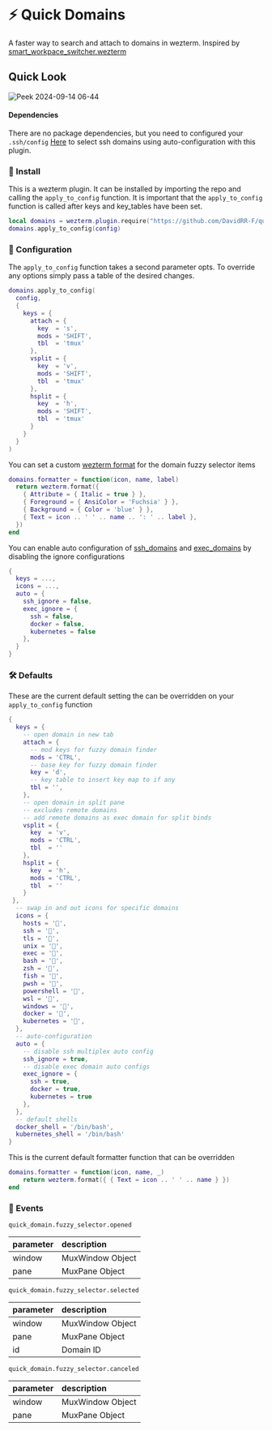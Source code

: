 # ⚡ Quick Domains

A faster way to search and attach to domains in wezterm. Inspired by [smart_workpace_switcher.wezterm](https://github.com/MLFlexer/smart_workspace_switcher.wezterm)

## Quick Look

![Peek 2024-09-14 06-44](https://github.com/user-attachments/assets/79070918-25fa-47bf-8d8f-35f776c1edfc)

#### Dependencies

There are no package dependencies, but you need to configured your
`.ssh/config` [Here](https://wezfurlong.org/wezterm/config/lua/wezterm/enumerate_ssh_hosts.html) to select ssh domains using auto-configuration with this plugin.

### 🚀 Install

This is a wezterm plugin. It can be installed by importing the repo and calling the `apply_to_config` function. It is important that the `apply_to_config` function is called after keys and key_tables have been set.
```lua 
local domains = wezterm.plugin.require("https://github.com/DavidRR-F/quick_domains.wezterm")
domains.apply_to_config(config)
```

### 🎨 Configuration

The `apply_to_config` function takes a second parameter opts. To override any options simply pass a table of the desired changes.

```lua
domains.apply_to_config(
  config,
  {
    keys = {
      attach = {
        key  = 's',
        mods = 'SHIFT',
        tbl  = 'tmux'
      },
      vsplit = {
        key  = 'v',
        mods = 'SHIFT',
        tbl  = 'tmux'
      },
      hsplit = {
        key  = 'h',
        mods = 'SHIFT',
        tbl  = 'tmux'
      }
    }
  }
)
```

You can set a custom [wezterm format](https://wezfurlong.org/wezterm/config/lua/wezterm/format.html) for the domain fuzzy selector items 

```lua 
domains.formatter = function(icon, name, label)
  return wezterm.format({
    { Attribute = { Italic = true } },
    { Foreground = { AnsiColor = 'Fuchsia' } },
    { Background = { Color = 'blue' } },
    { Text = icon .. ' ' .. name .. ': ' .. label },
  })
end
```

You can enable auto configuration of [ssh_domains](https://wezfurlong.org/wezterm/config/lua/wezterm/enumerate_ssh_hosts.html?h=ssh) and [exec_domains](https://wezfurlong.org/wezterm/config/lua/ExecDomain.html#example-docker-domains) by disabling the ignore configurations

```lua 
{
  keys = ...,
  icons = ...,
  auto = {
    ssh_ignore = false,
    exec_ignore = {
      ssh = false,
      docker = false,
      kubernetes = false
    },
  }
}
```

### 🛠️ Defaults

These are the current default setting the can be overridden on your `apply_to_config` function

```lua 
{
  keys = {
    -- open domain in new tab
    attach = {
      -- mod keys for fuzzy domain finder
      mods = 'CTRL',
      -- base key for fuzzy domain finder
      key = 'd',
      -- key table to insert key map to if any
      tbl = '',
    },
    -- open domain in split pane 
    -- excludes remote domains
    -- add remote domains as exec domain for split binds
    vsplit = {
      key  = 'v',
      mods = 'CTRL',
      tbl  = ''
    },
    hsplit = {
      key  = 'h',
      mods = 'CTRL',
      tbl  = ''
    }
 },
  -- swap in and out icons for specific domains
  icons = {
    hosts = '',
    ssh = '󰣀',
    tls = '󰢭',
    unix = '',
    exec = '',
    bash = '',
    zsh = '',
    fish = '',
    pwsh = '󰨊',
    powershell = '󰨊',
    wsl = '',
    windows = '',
    docker = '',
    kubernetes = '󱃾',
  },
  -- auto-configuration
  auto = {
    -- disable ssh multiplex auto config
    ssh_ignore = true,
    -- disable exec domain auto configs
    exec_ignore = {
      ssh = true,
      docker = true,
      kubernetes = true
    },
  },
  -- default shells
  docker_shell = '/bin/bash',
  kubernetes_shell = '/bin/bash'
}
```

This is the current default formatter function that can be overridden 

```lua 
domains.formatter = function(icon, name, _)
    return wezterm.format({ { Text = icon .. ' ' .. name } })
end
```
### 🔔 Events

`quick_domain.fuzzy_selector.opened`

| parameter | description |
|:----------|:------------|
| window    | MuxWindow Object |
| pane      | MuxPane Object   |

`quick_domain.fuzzy_selector.selected`

| parameter | description |
|:----------|:------------|
| window    | MuxWindow Object |
| pane      | MuxPane Object   |
| id        | Domain ID |

`quick_domain.fuzzy_selector.canceled`

| parameter | description |
|:----------|:------------|
| window    | MuxWindow Object |
| pane      | MuxPane Object   |
